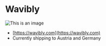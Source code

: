 # Wavibly
![This is an image](https://wavibly.com/img/wavibly-share-image.jpg)
* [https://wavibly.com](https://wavibly.com)
* Currently shipping to Austria and Germany
